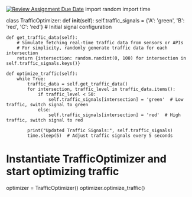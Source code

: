 [![Review Assignment Due Date](https://classroom.github.com/assets/deadline-readme-button-24ddc0f5d75046c5622901739e7c5dd533143b0c8e959d652212380cedb1ea36.svg)](https://classroom.github.com/a/234bMY4A)
import random
import time

class TrafficOptimizer:
    def __init__(self):
        self.traffic_signals = {'A': 'green', 'B': 'red', 'C': 'red'}  # Initial signal configuration
    
    def get_traffic_data(self):
        # Simulate fetching real-time traffic data from sensors or APIs
        # For simplicity, randomly generate traffic data for each intersection
        return {intersection: random.randint(0, 100) for intersection in self.traffic_signals.keys()}
    
    def optimize_traffic(self):
        while True:
            traffic_data = self.get_traffic_data()
            for intersection, traffic_level in traffic_data.items():
                if traffic_level < 50:
                    self.traffic_signals[intersection] = 'green'  # Low traffic, switch signal to green
                else:
                    self.traffic_signals[intersection] = 'red'  # High traffic, switch signal to red
            
            print("Updated Traffic Signals:", self.traffic_signals)
            time.sleep(5)  # Adjust traffic signals every 5 seconds

# Instantiate TrafficOptimizer and start optimizing traffic
optimizer = TrafficOptimizer()
optimizer.optimize_traffic()

